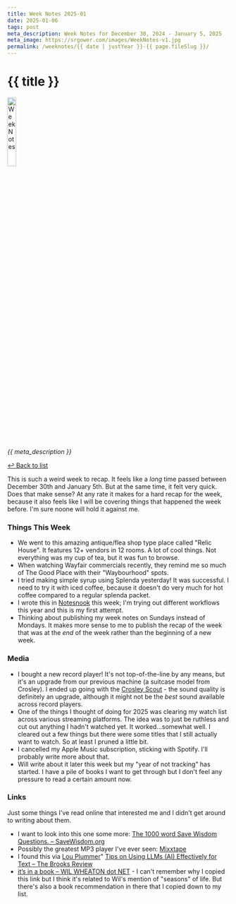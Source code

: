 ```yaml
---
title: Week Notes 2025-01
date: 2025-01-06
tags: post
meta_description: Week Notes for December 30, 2024 - January 5, 2025
meta_image: https://srgower.com/images/WeekNotes-v1.jpg
permalink: /weeknotes/{{ date | justYear }}-{{ page.fileSlug }}/
---
```


# {{ title }}

<img src="{{ meta_image }}" width="20%" height="20%" alt="Week Notes" />

*{{ meta_description }}*

[↩ Back to list](/weeknotes/)

This is such a weird week to recap. It feels like a *long* time passed between December 30th and January 5th. But at the same time, it felt very quick. Does that make sense? At any rate it makes for a hard recap for the week, because it also feels like I will be covering things that happened the week before. I'm sure noone will hold it against me.

### Things This Week 

- We went to this amazing antique/flea shop type place called "Relic House". It features 12+ vendors in 12 rooms. A lot of cool things. Not everything was my cup of tea, but it was fun to browse. 
- When watching Wayfair commercials recently, they remind me so much of The Good Place with their "Waybourhood" spots. 
- I tried making simple syrup using Splenda yesterday! It was successful. I need to try it with iced coffee, because it doesn't do very much for hot coffee compared to a regular splenda packet. 
- I wrote this in [Notesnook](https://notesnook.com) this week; I'm trying out different workflows this year and this is my first attempt. 
- Thinking about publishing my week notes on Sundays instead of Mondays. It makes more sense to me to publish the recap of the week that was at the *end* of the week rather than the beginning of a new week.

### Media 

- I bought a new record player! It's not top-of-the-line by any means, but it's an upgrade from our previous machine (a suitcase model from Crosley). I ended up going with the [Crosley Scout](https://www.crosleyradio.com/scout-record-player-cr6042a) - the sound quality is definitely an upgrade, although it might not be the *best* sound available across record players. 
- One of the things I thought of doing for 2025 was clearing my watch list across various streaming platforms. The idea was to just be ruthless and cut out anything I hadn't watched yet. It worked...somewhat well. I cleared out a few things but there were some titles that I still actually want to watch. So at least I pruned a little bit. 
- I cancelled my Apple Music subscription, sticking with Spotify. I'll probably write more about that. 
- Will write about it later this week but my "year of not tracking" has started. I have a pile of books I want to get through but I don't feel any pressure to read a certain amount now.

### Links 

Just some things I've read online that interested me and I didn't get around to writing about them. 

- I want to look into this one some more: [The 1000 word Save Wisdom Questions. – SaveWisdom.org](https://savewisdom.org/the-1000-word-save-wisdom-questions/) 
- Possibly the greatest MP3 player I've ever seen: [Mixxtape](https://paulthings.com/) 
- I found this via <a href="https://louplummer.lol/" class="nametag">Lou Plummer</a>" [Tips on Using LLMs (AI) Effectively for Text – The Brooks Review](https://brooksreview.net/2024/08/tips-on-using-llms-ai-effectively-for-text/) 
- [it’s in a book – WIL WHEATON dot NET](https://wilwheaton.net/2025/01/its-in-a-book/) - I can't remember why I copied this link but I think it's related to Wil's mention of "seasons" of life. But there's also a book recommendation in there that I copied down to my list.